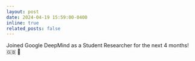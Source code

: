 ```yaml
---
layout: post
date: 2024-04-19 15:59:00-0400
inline: true
related_posts: false
---
```


Joined Google DeepMind as a Student Researcher for the next 4 months! :gb: :guard:

